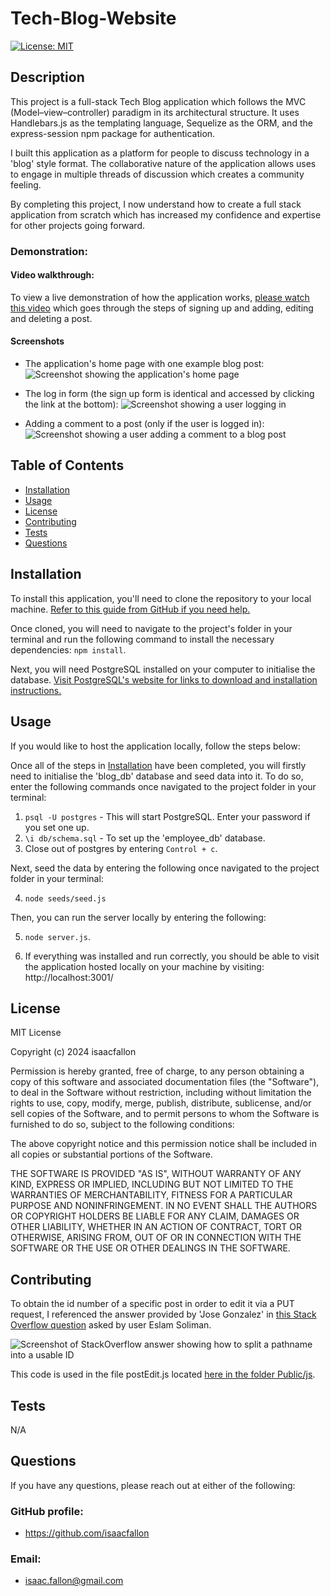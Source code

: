 # Tech-Blog-Website

[![License: MIT](https://img.shields.io/badge/License-MIT-yellow.svg)](https://opensource.org/licenses/MIT)
        
## Description
            
This project is a full-stack Tech Blog application which follows the MVC (Model–view–controller) paradigm in its architectural structure. It uses Handlebars.js as the templating language, Sequelize as the ORM, and the express-session npm package for authentication.

I built this application as a platform for people to discuss technology in a 'blog' style format. The collaborative nature of the application allows uses to engage in multiple threads of discussion which creates a community feeling. 

By completing this project, I now understand how to create a full stack application from scratch which has increased my confidence and expertise for other projects going forward. 

### Demonstration:

#### Video walkthrough:
To view a live demonstration of how the application works, [please watch this video](https://drive.google.com/file/d/1c32w35f-MP1BgwWfcTk4s8tSBrYJLgwf/view) which goes through the steps of signing up and adding, editing and deleting a post. 

#### Screenshots

- The application's home page with one example blog post:
![Screenshot showing the application's home page](./assets/14-Challenge-Tech-Blog_Homepage.png)

- The log in form (the sign up form is identical and accessed by clicking the link at the bottom):
![Screenshot showing a user logging in](./assets/14-Challenge-Tech-Blog_Login.png)

- Adding a comment to a post (only if the user is logged in):
![Screenshot showing a user adding a comment to a blog post](./assets/14-Challenge-Tech-Blog_Post-content2.png)
            
## Table of Contents
            
- [Installation](#installation)
- [Usage](#usage)
- [License](#license)
- [Contributing](#contributing)
- [Tests](#tests)
- [Questions](#questions)
            
## Installation

To install this application, you'll need to clone the repository to your local machine. [Refer to this guide from GitHub if you need help.](https://docs.github.com/en/repositories/creating-and-managing-repositories/cloning-a-repository/)

Once cloned, you will need to navigate to the project's folder in your terminal and run the following command to install the necessary dependencies: `npm install`.

Next, you will need PostgreSQL installed on your computer to initialise the database. [Visit PostgreSQL's website for links to download and installation instructions.](https://www.postgresql.org/)

            
## Usage

If you would like to host the application locally, follow the steps below:

Once all of the steps in [Installation](#installation) have been completed, you will firstly need to initialise the 'blog_db' database and seed data into it. To do so, enter the following commands once navigated to the project folder in your terminal:

1. `psql -U postgres` - This will start PostgreSQL. Enter your password if you set one up. 
2. `\i db/schema.sql` - To set up the 'employee_db' database. 
3. Close out of postgres by entering `Control + c`.

Next, seed the data by entering the following once navigated to the project folder in your terminal:

4. `node seeds/seed.js`

Then, you can run the server locally by entering the following:

5. `node server.js`.

6. If everything was installed and run correctly, you should be able to visit the application hosted locally on your machine by visiting: http://localhost:3001/
            
## License
            
MIT License

Copyright (c) 2024 isaacfallon
            
Permission is hereby granted, free of charge, to any person obtaining a copy
of this software and associated documentation files (the "Software"), to deal
in the Software without restriction, including without limitation the rights
to use, copy, modify, merge, publish, distribute, sublicense, and/or sell
copies of the Software, and to permit persons to whom the Software is
furnished to do so, subject to the following conditions:
            
The above copyright notice and this permission notice shall be included in all
copies or substantial portions of the Software.
            
THE SOFTWARE IS PROVIDED "AS IS", WITHOUT WARRANTY OF ANY KIND, EXPRESS OR
IMPLIED, INCLUDING BUT NOT LIMITED TO THE WARRANTIES OF MERCHANTABILITY,
FITNESS FOR A PARTICULAR PURPOSE AND NONINFRINGEMENT. IN NO EVENT SHALL THE
AUTHORS OR COPYRIGHT HOLDERS BE LIABLE FOR ANY CLAIM, DAMAGES OR OTHER
LIABILITY, WHETHER IN AN ACTION OF CONTRACT, TORT OR OTHERWISE, ARISING FROM,
OUT OF OR IN CONNECTION WITH THE SOFTWARE OR THE USE OR OTHER DEALINGS IN THE
SOFTWARE.
            
## Contributing

To obtain the id number of a specific post in order to edit it via a PUT request, I referenced the answer provided by 'Jose Gonzalez' in [this Stack Overflow question](https://stackoverflow.com/questions/6888783/split-path-name-to-get-routing-parameter) asked by user Eslam Soliman. 

![Screenshot of StackOverflow answer showing how to split a pathname into a usable ID](./assets/StackOverflow-Answer_path-name-into-routing-parameter_by-Eslam-Soliman.png)

This code is used in the file postEdit.js located [here in the folder Public/js](./public/js/). 

            
## Tests

N/A
     
## Questions
            
If you have any questions, please reach out at either of the following:
            
### GitHub profile:
- https://github.com/isaacfallon

### Email:
- isaac.fallon@gmail.com

